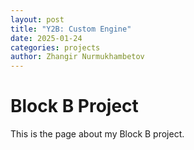 ```yaml
---
layout: post
title: "Y2B: Custom Engine"
date: 2025-01-24
categories: projects
author: Zhangir Nurmukhambetov
---
```


# Block B Project

This is the page about my Block B project.